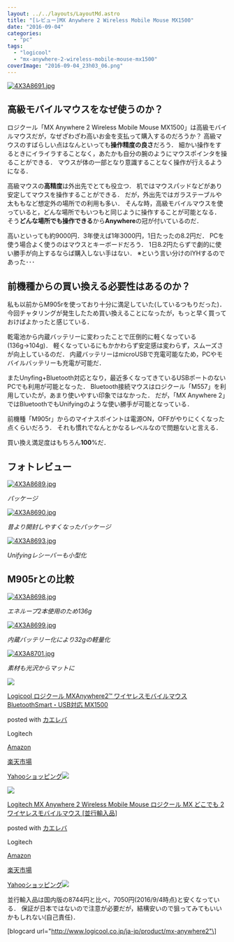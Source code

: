 ```yaml
---
layout: ../../layouts/LayoutMd.astro
title: "[レビュー]MX Anywhere 2 Wireless Mobile Mouse MX1500"
date: "2016-09-04"
categories: 
  - "pc"
tags: 
  - "logicool"
  - "mx-anywhere-2-wireless-mobile-mouse-mx1500"
coverImage: "2016-09-04_23h03_06.png"
---
```


[![4X3A8691.jpg](images/29326393501_3b747c246f_b.jpg)](https://www.flickr.com/photos/mizuka123/29326393501/in/album-72157673311549355/ "4X3A8691.jpg")
<script async src="//embedr.flickr.com/assets/client-code.js" charset="utf-8"></script>

## 高級モバイルマウスをなぜ使うのか？

ロジクール「MX Anywhere 2 Wireless Mobile Mouse MX1500」は高級モバイルマウスだが，なぜざわざわ高いお金を支払って購入するのだろうか？ 高級マウスのすばらしい点はなんといっても**操作精度の良さ**だろう． 細かい操作をするときにイライラすることなく，あたかも自分の腕のようにマウスポインタを操ることができる． マウスが体の一部となり意識することなく操作が行えるようになる．

高級マウスの**高精度**は外出先でとても役立つ． 机ではマウスパッドなどがあり安定してマウスを操作することができる． だが，外出先ではガラステーブルや太ももなど想定外の場所での利用も多い． そんな時，高級モバイルマウスを使っていると，どんな場所でもいつもと同じように操作することが可能となる． そう**どんな場所でも操作できる**から**Anywhere**の冠が付いているのだ．

高いといっても約9000円．3年使えば1年3000円，1日たったの8.2円だ． PCを使う場合よく使うのはマウスとキーボードだろう． 1日8.2円たらずで劇的に使い勝手が向上するならば購入しない手はない． ※という言い分けのIYHするのであった･･･

## 前機種からの買い換える必要性はあるのか？

私も以前からM905rを使っており十分に満足していた(しているつもりだった)． 今回チャタリングが発生したため買い換えることになったが，もっと早く買っておけばよかったと感じている．

乾電池から内蔵バッテリーに変わったことで圧倒的に軽くなっている(136g→104g)． 軽くなっているにもかかわらず安定感は変わらず，スムーズさが向上しているのだ． 内蔵バッテリーはmicroUSBで充電可能なため，PCやモバイルバッテリーも充電が可能だ．

またUnyfing+Bluetooth対応となり，最近多くなってきているUSBポートのないPCでも利用が可能となった． Bluetooth接続マウスはロジクール「M557」を利用していたが，あまり使いやすい印象ではなかった． だが，「MX Anywhere 2」ではBluetoothでもUnifyingのような使い勝手が可能となっている．

前機種「M905r」からのマイナスポイントは電源ON，OFFがやりにくくなった点くらいだろう． それも慣れでなんとかなるレベルなので問題ないと言える．

買い換え満足度はもちろん**100**%だ．

## フォトレビュー

[![4X3A8689.jpg](images/29326378071_3a70f2fd7e_b.jpg)](https://www.flickr.com/photos/mizuka123/29326378071/in/album-72157673311549355/ "4X3A8689.jpg")
<script async src="//embedr.flickr.com/assets/client-code.js" charset="utf-8"></script>

 _パッケージ_

[![4X3A8690.jpg](images/29326387951_12a502714a_b.jpg)](https://www.flickr.com/photos/mizuka123/29326387951/in/album-72157673311549355/ "4X3A8690.jpg")
<script async src="//embedr.flickr.com/assets/client-code.js" charset="utf-8"></script>

 _昔より開封しやすくなったパッケージ_

[![4X3A8693.jpg](images/28781764894_96687af6d3_b.jpg)](https://www.flickr.com/photos/mizuka123/28781764894/in/album-72157673311549355/ "4X3A8693.jpg")
<script async src="//embedr.flickr.com/assets/client-code.js" charset="utf-8"></script>

 _Unifyingレシーバーも小型化_

## M905rとの比較

[![4X3A8698.jpg](images/28781768024_5f22d9eb16_b.jpg)](https://www.flickr.com/photos/mizuka123/28781768024/in/album-72157673311549355/ "4X3A8698.jpg")
<script async src="//embedr.flickr.com/assets/client-code.js" charset="utf-8"></script>

 _エネループ2本使用のため136g_

[![4X3A8699.jpg](images/28781770844_6b718c9d93_b.jpg)](https://www.flickr.com/photos/mizuka123/28781770844/in/album-72157673311549355/ "4X3A8699.jpg")
<script async src="//embedr.flickr.com/assets/client-code.js" charset="utf-8"></script>

 _内蔵バッテリー化により32gの軽量化_

[![4X3A8701.jpg](images/28781773574_00484baa44_b.jpg)](https://www.flickr.com/photos/mizuka123/28781773574/in/album-72157673311549355/ "4X3A8701.jpg")
<script async src="//embedr.flickr.com/assets/client-code.js" charset="utf-8"></script>

 _素材も光沢からマットに_

[![](images/4150sGTjv9L._SL160_.jpg)](http://www.amazon.co.jp/exec/obidos/ASIN/B00Z230GLI/mizuka123-22/ref=nosim/)

[Logicool ロジクール MXAnywhere2™ ワイヤレスモバイルマウス BluetoothSmart・USB対応 MX1500](http://www.amazon.co.jp/exec/obidos/ASIN/B00Z230GLI/mizuka123-22/ref=nosim/)

posted with [カエレバ](http://kaereba.com)

Logitech

[Amazon](http://www.amazon.co.jp/gp/search?keywords=Logicool%20%83%8D%83W%83N%81%5B%83%8B%20MXAnywhere2%3F%20%83%8F%83C%83%84%83%8C%83X%83%82%83o%83C%83%8B%83%7D%83E%83X%20BluetoothSmart%81EUSB%91%CE%89%9E%20MX1500&__mk_ja_JP=%83J%83%5E%83J%83i&tag=mizuka123-22)

[楽天市場](http://hb.afl.rakuten.co.jp/hgc/032b53ee.4b34c5ee.0f4a541e.f440145e/?pc=http%3A%2F%2Fsearch.rakuten.co.jp%2Fsearch%2Fmall%2FLogicool%2520%25E3%2583%25AD%25E3%2582%25B8%25E3%2582%25AF%25E3%2583%25BC%25E3%2583%25AB%2520MXAnywhere2%25E2%2584%25A2%2520%25E3%2583%25AF%25E3%2582%25A4%25E3%2583%25A4%25E3%2583%25AC%25E3%2582%25B9%25E3%2583%25A2%25E3%2583%2590%25E3%2582%25A4%25E3%2583%25AB%25E3%2583%259E%25E3%2582%25A6%25E3%2582%25B9%2520BluetoothSmart%25E3%2583%25BBUSB%25E5%25AF%25BE%25E5%25BF%259C%2520MX1500%2F-%2Ff.1-p.1-s.1-sf.0-st.A-v.2%3Fx%3D0%26scid%3Daf_ich_link_urltxt%26m%3Dhttp%3A%2F%2Fm.rakuten.co.jp%2F)

[Yahooショッピング![](http://ad.jp.ap.valuecommerce.com/servlet/gifbanner?sid=3066752&pid=881990642)](http://ck.jp.ap.valuecommerce.com/servlet/referral?sid=3066752&pid=881990642&vc_url=http%3A%2F%2Fsearch.shopping.yahoo.co.jp%2Fsearch%3Fp%3DLogicool%2520%25E3%2583%25AD%25E3%2582%25B8%25E3%2582%25AF%25E3%2583%25BC%25E3%2583%25AB%2520MXAnywhere2%25E2%2584%25A2%2520%25E3%2583%25AF%25E3%2582%25A4%25E3%2583%25A4%25E3%2583%25AC%25E3%2582%25B9%25E3%2583%25A2%25E3%2583%2590%25E3%2582%25A4%25E3%2583%25AB%25E3%2583%259E%25E3%2582%25A6%25E3%2582%25B9%2520BluetoothSmart%25E3%2583%25BBUSB%25E5%25AF%25BE%25E5%25BF%259C%2520MX1500)

[![](images/4150sGTjv9L._SL160_.jpg)](https://www.amazon.co.jp/exec/obidos/ASIN/B00Z230GLI/mizuka123-22/ref=nosim/)

[Logitech MX Anywhere 2 Wireless Mobile Mouse ロジクール MX どこでも 2 ワイヤレスモバイルマウス \[並行輸入品\]](http://www.amazon.co.jp/exec/obidos/ASIN/B00Z230GLI/mizuka123-22/ref=nosim/)

posted with [カエレバ](http://kaereba.com)

Logitech

[Amazon](http://www.amazon.co.jp/gp/search?keywords=Logitech%20MX%20Anywhere%202%20Wireless%20Mobile%20Mouse%20%83%8D%83W%83N%81%5B%83%8B%20MX%20%82%C7%82%B1%82%C5%82%E0%202%20%83%8F%83C%83%84%83%8C%83X%83%82%83o%83C%83%8B%83%7D%83E%83X%20%5B%95%C0%8Ds%97A%93%FC%95i%5D&__mk_ja_JP=%83J%83%5E%83J%83i&tag=mizuka123-22)

[楽天市場](http://hb.afl.rakuten.co.jp/hgc/032b53ee.4b34c5ee.0f4a541e.f440145e/?pc=http%3A%2F%2Fsearch.rakuten.co.jp%2Fsearch%2Fmall%2FLogitech%2520MX%2520Anywhere%25202%2520Wireless%2520Mobile%2520Mouse%2520%25E3%2583%25AD%25E3%2582%25B8%25E3%2582%25AF%25E3%2583%25BC%25E3%2583%25AB%2520MX%2520%25E3%2581%25A9%25E3%2581%2593%25E3%2581%25A7%25E3%2582%2582%25202%2520%25E3%2583%25AF%25E3%2582%25A4%25E3%2583%25A4%25E3%2583%25AC%25E3%2582%25B9%25E3%2583%25A2%25E3%2583%2590%25E3%2582%25A4%25E3%2583%25AB%25E3%2583%259E%25E3%2582%25A6%25E3%2582%25B9%2520%255B%25E4%25B8%25A6%25E8%25A1%258C%25E8%25BC%25B8%25E5%2585%25A5%25E5%2593%2581%255D%2F-%2Ff.1-p.1-s.1-sf.0-st.A-v.2%3Fx%3D0%26scid%3Daf_ich_link_urltxt%26m%3Dhttp%3A%2F%2Fm.rakuten.co.jp%2F)

[Yahooショッピング![](http://ad.jp.ap.valuecommerce.com/servlet/gifbanner?sid=3066752&pid=881990642)](http://ck.jp.ap.valuecommerce.com/servlet/referral?sid=3066752&pid=881990642&vc_url=http%3A%2F%2Fsearch.shopping.yahoo.co.jp%2Fsearch%3Fp%3DLogitech%2520MX%2520Anywhere%25202%2520Wireless%2520Mobile%2520Mouse%2520%25E3%2583%25AD%25E3%2582%25B8%25E3%2582%25AF%25E3%2583%25BC%25E3%2583%25AB%2520MX%2520%25E3%2581%25A9%25E3%2581%2593%25E3%2581%25A7%25E3%2582%2582%25202%2520%25E3%2583%25AF%25E3%2582%25A4%25E3%2583%25A4%25E3%2583%25AC%25E3%2582%25B9%25E3%2583%25A2%25E3%2583%2590%25E3%2582%25A4%25E3%2583%25AB%25E3%2583%259E%25E3%2582%25A6%25E3%2582%25B9%2520%255B%25E4%25B8%25A6%25E8%25A1%258C%25E8%25BC%25B8%25E5%2585%25A5%25E5%2593%2581%255D)

並行輸入品は国内版の8744円と比べ，7050円(2016/9/4時点)と安くなっている． 保証が日本ではないので注意が必要だが，結構安いので狙ってみてもいいかもしれない(自己責任)．

\[blogcard url="http://www.logicool.co.jp/ja-jp/product/mx-anywhere2"\]
